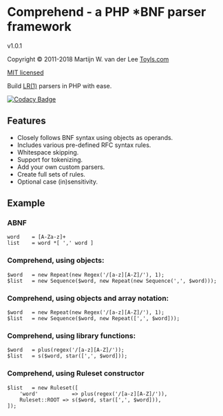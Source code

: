 Comprehend - a PHP *BNF parser framework
========================================
v1.0.1

Copyright &copy; 2011-2018 Martijn W. van der Lee [Toyls.com](https://toyls.com)

[MIT licensed](http://www.opensource.org/licenses/mit-license.php)

Build [LR(1)](https://en.wikipedia.org/wiki/Canonical_LR_parser) parsers in PHP with ease.

[![Codacy Badge](https://api.codacy.com/project/badge/Grade/c065154c0f524d55b6767f6ed8a18657)](https://www.codacy.com/app/vanderlee/Comprehend?utm_source=github.com&amp;utm_medium=referral&amp;utm_content=vanderlee/Comprehend&amp;utm_campaign=Badge_Grade)

Features
--------
 -	Closely follows BNF syntax using objects as operands.
 -  Includes various pre-defined RFC syntax rules.
 -	Whitespace skipping.
 -	Support for tokenizing.
 -  Add your own custom parsers.
 -  Create full sets of rules.
 -	Optional case (in)sensitivity.

Example
-------
### ABNF
    word	= [A-Za-z]+
    list	= word *[ ',' word ]    
### Comprehend, using objects:
    $word	= new Repeat(new Regex('/[a-z][A-Z]/'), 1);
    $list	= new Sequence($word, new Repeat(new Sequence(',', $word)));
### Comprehend, using objects and array notation:
    $word	= new Repeat(new Regex('/[a-z][A-Z]/'), 1);
    $list	= new Sequence($word, new Repeat([',', $word]));
### Comprehend, using library functions:
    $word	= plus(regex('/[a-z][A-Z]/'));
    $list	= s($word, star([',', $word]));
### Comprehend, using Ruleset constructor
    $list   = new Ruleset([
        'word'           => plus(regex('/[a-z][A-Z]/')), 
        Ruleset::ROOT => s($word, star([',', $word])),
    ]);